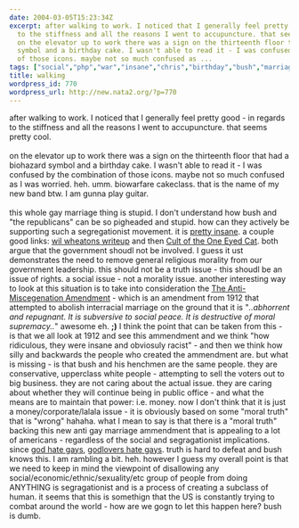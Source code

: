 ```yaml
---
date: 2004-03-05T15:23:34Z
excerpt: after walking to work. I noticed that I generally feel pretty good - in regards
  to the stiffness and all the reasons I went to accupuncture. that seems pretty cool.
  on the elevator up to work there was a sign on the thirteenth floor that had a biohazard
  symbol and a birthday cake. I wasn't able to read it - I was confused by the combination
  of those icons. maybe not so much confused as ...
tags: ["social","php","war","insane","chris","birthday","bush","marriage","sex","business","corporate"]
title: walking
wordpress_id: 770
wordpress_url: http://new.nata2.org/?p=770
---
```


after walking to work. I noticed that I generally feel pretty good - in regards to the stiffness and all the reasons I went to accupuncture. that seems pretty cool. <Br><br/>on the elevator up to work there was a sign on the thirteenth floor that had a biohazard symbol and a birthday cake. I wasn't able to read it - I was confused by the combination of those icons. maybe not so much confused as I was worried. heh. umm. biowarfare cakeclass. that is the name of my new band btw. I am gunna play guitar. <br/><br/>this whole gay marriage thing is stupid. I don't understand how bush and "the republicans" can be so pigheaded and stupid. how can they actively be supporting such a segregationist movement. it is <a href="http://conelrad.com/">pretty insane</a>. a couple good links: <a href="http://www.wilwheaton.net/mt/archives/001544.php">wil wheatons writeup</a> and then <a href="http://www.oneeyedcult.com/archives/000036.html"> Cult of the One Eyed Cat</a>. both argue that the government shoudl not be involved. I guess it ust demonstrates the need to remove general religious morality from our government leadership. this should not be a truth issue - this shoudl be an issue of rights. a social issue - not a morality issue. another interesting way to look at this situation is to take into consideration the <a href="http://www.corante.com/importance/archives/002111.html">The Anti-Miscegenation Amendment</a> - which is an amendment from 1912 that attempted to abolish interracial marriage on the ground that it is "<i>..abhorrent and repugnant. It is subversive to social peace. It is destructive of moral supremacy..</i>" awesome eh. <b>;)</b> I think the point that can be taken from this - is that we all look at 1912 and see this ammendment and we think "how ridiculous, they were insane and obviosuly racist" - and then we think how silly and backwards the people who created the ammendment are. but what is missing - is that bush and his henchmen are the same people. they are conservative, upperclass white people - attempting to sell the voters out to big business. they are not caring about the actual issue. they are caring about whether they will continue being in public office - and what the means are to maintain that power: i.e. money.  now I don't think that it is just a money/corporate/lalala issue - it is obviously based on some "moral truth" that is "wrong" hahaha. what I mean to say is that there is a "moral truth" backing this new anti gay marriage ammendment that is appealing to a lot of americans - regardless of the social and segragationist implications. since <a href="http://godlovesfags.com/">god hate gays</a>, <a href="http://liberalslikechrist.org/gopvsgay.jpg">godlovers hate gays</a>. truth is hard to defeat and bush knows this. I am rambling a bit. heh. however I guess my overall point is that we need to keep in mind the viewpoint of disallowing any social/economic/ethnic/sexuality/etc group of people from doing ANYTHING is segragationist and is a process of creating a subclass of human. it seems that this is somethign that the US is constantly trying to combat around the world - how are we gogn to let this happen here? bush is dumb.
